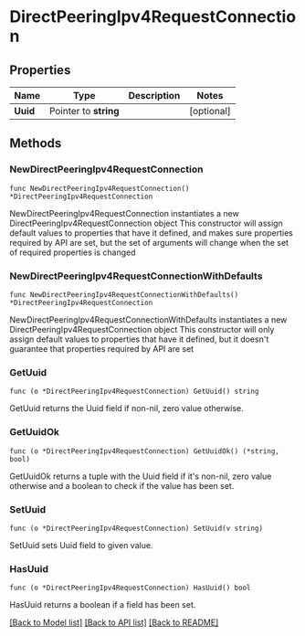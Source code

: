 # DirectPeeringIpv4RequestConnection

## Properties

Name | Type | Description | Notes
------------ | ------------- | ------------- | -------------
**Uuid** | Pointer to **string** |  | [optional] 

## Methods

### NewDirectPeeringIpv4RequestConnection

`func NewDirectPeeringIpv4RequestConnection() *DirectPeeringIpv4RequestConnection`

NewDirectPeeringIpv4RequestConnection instantiates a new DirectPeeringIpv4RequestConnection object
This constructor will assign default values to properties that have it defined,
and makes sure properties required by API are set, but the set of arguments
will change when the set of required properties is changed

### NewDirectPeeringIpv4RequestConnectionWithDefaults

`func NewDirectPeeringIpv4RequestConnectionWithDefaults() *DirectPeeringIpv4RequestConnection`

NewDirectPeeringIpv4RequestConnectionWithDefaults instantiates a new DirectPeeringIpv4RequestConnection object
This constructor will only assign default values to properties that have it defined,
but it doesn't guarantee that properties required by API are set

### GetUuid

`func (o *DirectPeeringIpv4RequestConnection) GetUuid() string`

GetUuid returns the Uuid field if non-nil, zero value otherwise.

### GetUuidOk

`func (o *DirectPeeringIpv4RequestConnection) GetUuidOk() (*string, bool)`

GetUuidOk returns a tuple with the Uuid field if it's non-nil, zero value otherwise
and a boolean to check if the value has been set.

### SetUuid

`func (o *DirectPeeringIpv4RequestConnection) SetUuid(v string)`

SetUuid sets Uuid field to given value.

### HasUuid

`func (o *DirectPeeringIpv4RequestConnection) HasUuid() bool`

HasUuid returns a boolean if a field has been set.


[[Back to Model list]](../README.md#documentation-for-models) [[Back to API list]](../README.md#documentation-for-api-endpoints) [[Back to README]](../README.md)


